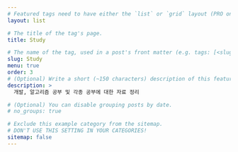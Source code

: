 ```yaml
---
# Featured tags need to have either the `list` or `grid` layout (PRO only).
layout: list

# The title of the tag's page.
title: Study

# The name of the tag, used in a post's front matter (e.g. tags: [<slug>]).
slug: Study
menu: true
order: 3
# (Optional) Write a short (~150 characters) description of this featured tag.
description: >
  개발, 알고리즘 공부 및 각종 공부에 대한 자료 정리

# (Optional) You can disable grouping posts by date.
# no_groups: true

# Exclude this example category from the sitemap.
# DON'T USE THIS SETTING IN YOUR CATEGORIES!
sitemap: false
---
```

